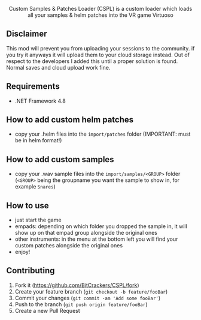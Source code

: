 <p align="center">
   Custom Samples & Patches Loader (CSPL) is a custom loader which loads all your samples & helm patches into the VR game Virtuoso
</p>

## Disclaimer
This mod will prevent you from uploading your sessions to the community. if you try it anyways it will upload them to your cloud storage instead. Out of respect to the developers I added this until a proper solution is found. Normal saves and cloud upload work fine.

## Requirements
- .NET Framework 4.8

## How to add custom helm patches
- copy your .helm files into the ``import/patches`` folder  (IMPORTANT: must be in helm format!)

## How to add custom samples
- copy your .wav sample files into the ``import/samples/<GROUP>`` folder  (``<GROUP>`` being the groupname you want the sample to show in, for example ``Snares``)

## How to use
- just start the game
- empads: depending on which folder you dropped the sample in, it will show up on that empad group alongside the original ones
- other instruments: in the menu at the bottom left you will find your custom patches alongside the original ones
- enjoy!

## Contributing
1. Fork it (<https://github.com/BitCrackers/CSPL/fork>)
2. Create your feature branch (`git checkout -b feature/fooBar`)
3. Commit your changes (`git commit -am 'Add some fooBar'`)
4. Push to the branch (`git push origin feature/fooBar`)
5. Create a new Pull Request
